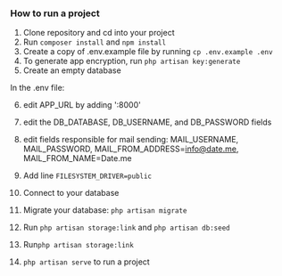### How to run a project
1. Clone repository and cd into your project
3. Run ```composer install``` and ```npm install```
4. Create a copy of .env.example file by running ```cp .env.example .env```
5. To generate app encryption, run ```php artisan key:generate```
6. Create an empty database

In the .env file:

6. edit APP_URL by adding ':8000'
7. edit the DB_DATABASE, DB_USERNAME, and DB_PASSWORD fields
8. edit fields responsible for mail sending: MAIL_USERNAME, MAIL_PASSWORD, MAIL_FROM_ADDRESS=info@date.me, MAIL_FROM_NAME=Date.me
9. Add line ```FILESYSTEM_DRIVER=public```

10. Connect to your database
11. Migrate your database: ```php artisan migrate```
12. Run ```php artisan storage:link``` and ```php artisan db:seed```
13. Run```php artisan storage:link```
14. ```php artisan serve``` to run a project
